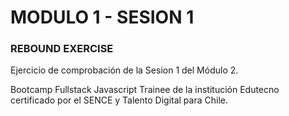 # MODULO 1 - SESION 1
### REBOUND EXERCISE

Ejercicio de comprobación de la Sesion 1 del Módulo 2.

Bootcamp Fullstack Javascript Trainee de la institución Edutecno certificado por el SENCE y Talento Digital para Chile.
